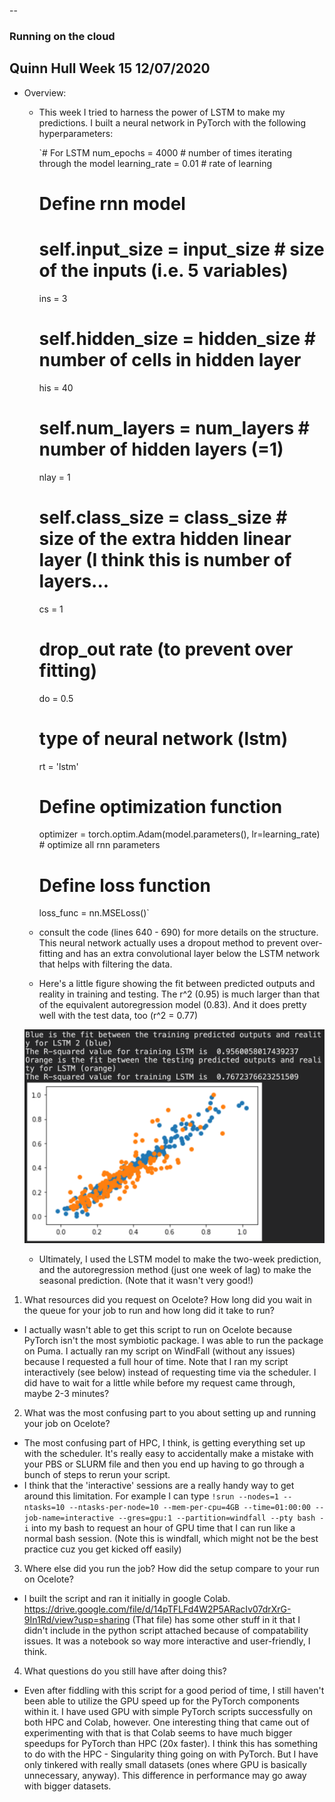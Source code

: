 --
### Running on the cloud
Quinn Hull
Week 15
12/07/2020
--

* Overview:
  * This week I tried to harness the power of LSTM to make my predictions. I built a neural network in PyTorch with the following hyperparameters:


      `# For LSTM
      num_epochs = 4000 # number of times iterating through the model
      learning_rate = 0.01 # rate of learning

      # Define rnn model
      # self.input_size = input_size # size of the inputs (i.e. 5 variables)
      ins = 3
      # self.hidden_size = hidden_size # number of cells in hidden layer
      his = 40
      # self.num_layers = num_layers # number of hidden layers (=1)
      nlay = 1
      # self.class_size = class_size # size of the extra hidden linear layer (I think this is number of layers...
      cs = 1
      # drop_out rate (to prevent over fitting)
      do = 0.5
      # type of neural network (lstm)
      rt = 'lstm'

      # Define optimization function
      optimizer = torch.optim.Adam(model.parameters(), lr=learning_rate)   # optimize all rnn parameters
      # Define loss function
      loss_func = nn.MSELoss()`


  * consult the code (lines  640 - 690) for more details on the structure. This neural network actually uses a dropout method to prevent over-fitting and has an extra convolutional layer below the LSTM network that helps with filtering the data.
  * Here's a little figure showing the fit between predicted outputs and reality in training and testing. The r^2 (0.95) is much larger than that of the equivalent autoregression model (0.83). And it does pretty well with the test data, too (r^2 = 0.77)

   ![](assets/Hull_HW15-b4653986.png)

   * Ultimately, I used the LSTM model to make the two-week prediction, and the autoregression method (just one week of lag) to make the seasonal prediction. (Note that it wasn't very good!)



1. What resources did you request on Ocelote? How long did you wait in the queue for your job to run and how long did it take to run?
  * I actually wasn't able to get this script to run on Ocelote because PyTorch isn't the most symbiotic package. I was able to run the package on Puma. I actually ran my script on WindFall (without any issues) because I requested a full hour of time. Note that I ran my script interactively (see below) instead of requesting time via the scheduler. I did have to wait for a little while before my request came through, maybe 2-3 minutes?

2. What was the most confusing part to you about setting up and running your job on Ocelote?
  * The most confusing part of HPC, I think, is getting everything set up with the scheduler. It's really easy to accidentally make a mistake with your PBS or SLURM file and then you end up having to go through a bunch of steps to rerun your script.
  * I think that the 'interactive' sessions are a really handy way to get around this limitation. For example I can type `!srun --nodes=1 --ntasks=10 --ntasks-per-node=10 --mem-per-cpu=4GB --time=01:00:00 --job-name=interactive --gres=gpu:1 --partition=windfall --pty bash -i` into my bash to request an hour of GPU time that I can run like a normal bash session. (Note this is windfall, which might not be the best practice cuz you get kicked off easily)

3. Where else did you run the job? How did the setup compare to your run on Ocelote?
  * I built the script and ran it initially in google Colab.  https://drive.google.com/file/d/14pTFLFd4W2P5ARacIv07drXrG-9In1Rd/view?usp=sharing (That file) has some other stuff in it that I didn't include in the python script attached because of compatability issues. It was a notebook so way more interactive and user-friendly, I think.

4. What questions do you still have after doing this?
  * Even after fiddling with this script for a good period of time, I still haven't been able to utilize the GPU speed up for the PyTorch components within it. I have used GPU with simple PyTorch scripts successfully on both HPC and Colab, however. One interesting thing that came out of experimenting with that is that Colab seems to have much bigger speedups for PyTorch than HPC (20x faster). I think this has something to do with the HPC - Singularity thing going on with PyTorch. But I have only tinkered with really small datasets (ones where GPU is basically unnecessary, anyway). This difference in performance may go away with bigger datasets.
